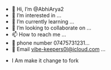 - 👋 Hi, I’m @AbhiArya2
- 👀 I’m interested in ...
- 🌱 I’m currently learning ...
- 💞️ I’m looking to collaborate on ...
- 📫 How to reach me ...
- 📇 phone number 07475731231...
-  📧 Email vibe-keepers0l@icloud.com ...
<!---
AbhiArya2/AbhiArya2 is a ✨ special ✨ repository because its `README.md` (this file) appears on your GitHub profile.
You can click the Preview link to take a look at your changes.
--->
- I Am make it change to fork
